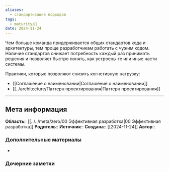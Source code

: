 ```yaml
---
aliases:
  - стандартизация подходов
tags:
  - maturity/🌱
date: 2024-11-24
---
```

Чем больше команда придерживается общих стандартов кода и архитектуры, тем проще разработчикам работать с чужим кодом. Наличие стандартов снижает потребность каждый раз принимать решения и позволяет быстро понять, как устроены те или иные части системы. 

Практики, которые позволяют снизить когнетивную нагрузку:
- [[Соглашение о наименовании|Соглашение о наименовании]]
- [[../architecture/Паттерн проектирования|Паттерн проектирования]]
***
## Мета информация
**Область**:: [[../../meta/zero/00 Эффективная разработка|00 Эффективная разработка]]
**Родитель**:: 
**Источник**:: 
**Создана**:: [[2024-11-24]]
**Автор**:: 
### Дополнительные материалы
- 

### Дочерние заметки
<!-- QueryToSerialize: LIST FROM [[]] WHERE contains(Родитель, this.file.link) or contains(parents, this.file.link) -->

